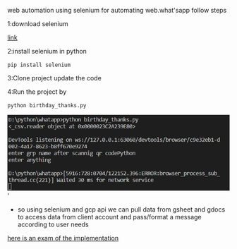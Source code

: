 web automation using selenium for automating web.what'sapp
follow steps

1:download selenium

[link](http://chromedriver.chromium.org/downloads)

2:install selenium in python 
```
pip install selenium
```
3:Clone project update the code

4:Run the project by 
```
python birthday_thanks.py
```
![alt text](https://github.com/JATIN2111999/Selenium_web.whatsapp_automation/blob/master/Annotation%202019-07-04%20122259.png)'

* so using selenium and gcp api we can pull data from gsheet and gdocs to access data from client account and pass/format a message according to user needs

[here is an exam of the implementation](https://github.com/JATIN2111999/Selenium_web.whatsapp_automation/tree/master/client_work_selenium_webwhatsapp_automation)

